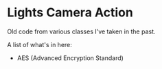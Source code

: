 Lights Camera Action
====================

Old code from various classes I've taken in the past.

A list of what's in here:
- AES (Advanced Encryption Standard)